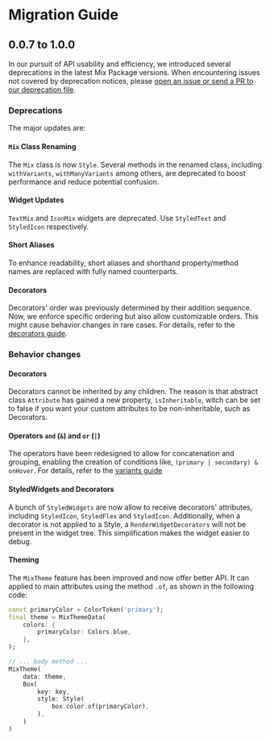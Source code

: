 # Migration Guide

## 0.0.7 to 1.0.0

In our pursuit of API usability and efficiency, we introduced several deprecations in the latest Mix Package versions. When encountering issues not covered by deprecation notices, please [open an issue or send a PR to our deprecation file](https://github.com/conceptadev/mix/blob/main/lib/src/deprecations.dart).

### Deprecations

The major updates are:

#### `Mix` Class Renaming

The `Mix` class is now `Style`. Several methods in the renamed class, including `withVariants`, `withManyVariants` among others, are deprecated to boost performance and reduce potential confusion.

#### Widget Updates

`TextMix` and `IconMix` widgets are deprecated. Use `StyledText` and `StyledIcon` respectively.

#### Short Aliases

To enhance readability, short aliases and shorthand property/method names are replaced with fully named counterparts.

#### Decorators

Decorators' order was previously determined by their addition sequence. Now, we enforce specific ordering but also allow customizable orders. This might cause behavior changes in rare cases. For details, refer to the [decorators guide](https://fluttermix.com/docs/guides/decorators).

### Behavior changes

#### Decorators

Decorators cannot be inherited by any children. The reason is that abstract class `Attribute` has gained a new property, `isInheritable`, witch can be set to false if you want your custom attributes to be non-inheritable, such as Decorators.

#### Operators `and` (`&`) and `or` (`|`) 

The operators have been redesigned to allow for concatenation and grouping, enabling the creation of conditions like, `(primary | secondary) & onHover`. For details, refer to the [variants guide](https://www.fluttermix.com/docs/guides/variants#combining-operators)

#### StyledWidgets and Decorators

A bunch of `StyledWidgets` are now allow to receive decorators' attributes, including `StyledIcon`, `StyledFlex` and `StyledIcon`. Additionally, when a decorator is not applied to a Style, a `RenderWidgetDecorators` will not be present in the widget tree. This simplification makes the widget easier to debug.

#### Theming

The `MixTheme` feature has been improved and now offer better API. It can applied to main attributes using the method `.of`, as shown in the following code:
```dart 
const primaryColor = ColorToken('primary');
final theme = MixThemeData(
    colors: {
        primaryColor: Colors.blue,
    },
);

// ... body method ...
MixTheme(
    data: theme, 
    Box(
        key: key,
        style: Style(
            box.color.of(primaryColor),
        ),
    )
)
```